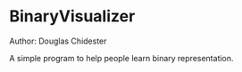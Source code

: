 BinaryVisualizer
================
Author: Douglas Chidester

A simple program to help people learn binary representation.
